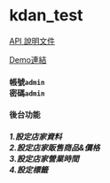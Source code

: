 # kdan_test
[API 說明文件](ApiInfo.md)

[Demo連結](https://david-php-demo.herokuapp.com/admin)

#### 帳號`admin`<br>密碼`admin`

#### 後台功能
##### 1.設定店家資料 <br>2.設定店家販售商品&價格<br>3.設定店家營業時間<br>4.設定標籤
